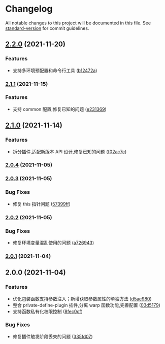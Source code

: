 # Changelog

All notable changes to this project will be documented in this file. See [standard-version](https://github.com/conventional-changelog/standard-version) for commit guidelines.

## [2.2.0](https://github.com/corcd/private/compare/v2.1.1...v2.2.0) (2021-11-20)


### Features

* 支持多环境预配置和命令行工具 ([b12472a](https://github.com/corcd/private/commit/b12472a2ffb01ed0a987aad29f81ab3fd8746ff3))

### [2.1.1](https://github.com/corcd/private/compare/v2.1.0...v2.1.1) (2021-11-15)


### Features

* 支持 common 配置;修复已知的问题 ([e231369](https://github.com/corcd/private/commit/e231369122f93232ddafc5b0963d2409df4ef8b0))

## [2.1.0](https://github.com/corcd/private/compare/v2.0.4...v2.1.0) (2021-11-14)


### Features

* 拆分插件,适配新版本 API 设计,修复已知的问题 ([f02ac7c](https://github.com/corcd/private/commit/f02ac7c97a54fbdeaac47fa9c140529bf54dc480))

### [2.0.4](https://github.com/corcd/private/compare/v2.0.3...v2.0.4) (2021-11-05)

### [2.0.3](https://github.com/corcd/private/compare/v2.0.2...v2.0.3) (2021-11-05)


### Bug Fixes

* 修复 this 指针问题 ([57399ff](https://github.com/corcd/private/commit/57399ff601f0044813ab8c428e63ea19331774d2))

### [2.0.2](https://github.com/corcd/private/compare/v2.0.1...v2.0.2) (2021-11-05)


### Bug Fixes

* 修复环境变量混乱使用的问题 ([a726943](https://github.com/corcd/private/commit/a7269434a044dadfda4dbd527a04aae430dd878e))

### [2.0.1](https://github.com/corcd/private/compare/v2.0.0...v2.0.1) (2021-11-04)

## 2.0.0 (2021-11-04)


### Features

* 优化包装函数支持参数注入；新增获取参数属性的单独方法 ([d5ae980](https://github.com/corcd/private/commit/d5ae980015e0baf0f0ed1baaa25f633e55762288))
* 整合 private-define-plugin 插件,分离 warp 函数功能,完善配置 ([03d5179](https://github.com/corcd/private/commit/03d517999a3d7c494331280bd184ff9da4683882))
* 支持函数私有化权限控制 ([8fec0cf](https://github.com/corcd/private/commit/8fec0cf5d86f7b1feca67919fe129196f2a57536))


### Bug Fixes

* 修复插件触发阶段丢失的问题 ([335fd07](https://github.com/corcd/private/commit/335fd07900e96c50f50423609862768a23577908))

